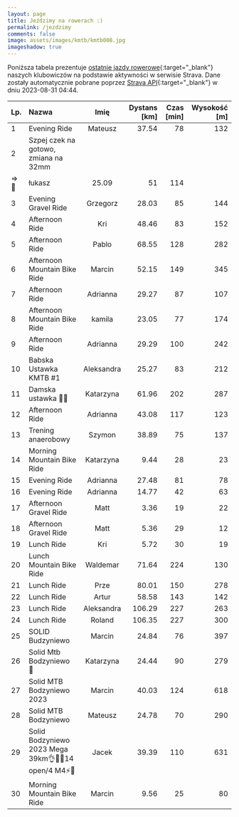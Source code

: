 ```yaml
---
layout: page
title: Jeździmy na rowerach :)
permalink: /jezdzimy
comments: false
image: assets/images/kmtb/kmtb008.jpg
imageshadow: true
---
```


Poniższa tabela prezentuje [ostatnie jazdy rowerowe](https://www.strava.com/clubs/336381){:target="_blank"} naszych klubowiczów na podstawie aktywności w serwisie Strava. Dane zostały automatycznie pobrane poprzez [Strava API](https://developers.strava.com/docs/reference/#api-Clubs-getClubActivitiesById){:target="_blank"} w dniu 2023-08-31 04:44.

Lp. | Nazwa | Imię | Dystans [km] | Czas [min] | Wysokość [m]
:--- | :--- | :---: | ---: | ---: | ---:
1|Evening Ride|Mateusz|37.54|78|132
2|Szpej czek na gotowo, zmiana na 32mm
=> 🚵|łukasz|25.09|51|114
3|Evening Gravel Ride|Grzegorz|28.03|85|144
4|Afternoon Ride|Kri|48.46|83|152
5|Afternoon Ride|Pablo|68.55|128|282
6|Afternoon Mountain Bike Ride|Marcin|52.15|149|345
7|Afternoon Ride|Adrianna|29.27|87|107
8|Afternoon Mountain Bike Ride|kamila|23.05|77|174
9|Afternoon Ride|Adrianna|29.29|100|242
10|Babska Ustawka KMTB #1|Aleksandra|25.27|83|212
11|Damska ustawka 🚴😀|Katarzyna|61.96|202|287
12|Afternoon Ride|Adrianna|43.08|117|123
13|Trening anaerobowy|Szymon|38.89|75|137
14|Morning Mountain Bike Ride|Katarzyna|9.44|28|23
15|Evening Ride|Adrianna|27.48|81|78
16|Evening Ride|Adrianna|14.77|42|63
17|Afternoon Gravel Ride|Matt|3.36|19|22
18|Afternoon Gravel Ride|Matt|5.36|29|12
19|Lunch Ride|Kri|5.72|30|19
20|Lunch Mountain Bike Ride|Waldemar|71.64|224|130
21|Lunch Ride|Prze|80.01|150|278
22|Lunch Ride|Artur|58.58|143|142
23|Lunch Ride|Aleksandra|106.29|227|263
24|Lunch Ride|Roland|106.35|227|300
25|SOLID Budzyniewo|Marcin|24.84|76|397
26|Solid Mtb Bodzyniewo 🚴|Katarzyna|24.44|90|279
27|Solid MTB Bodzyniewo 2023|Marcin|40.03|124|618
28|Solid MTB Bodzyniewo|Mateusz|24.78|70|290
29|Solid Bodzyniewo 2023 Mega 39km👌🚴‍♂️14 open/4 M4⚡️💪|Jacek|39.39|110|631
30|Morning Mountain Bike Ride|Marcin|9.56|25|80
